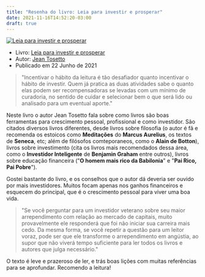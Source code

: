 ```yaml
---
title: "Resenha do livro: Leia para investir e prosperar"
date: 2021-11-16T14:52:20-03:00
draft: true
---
```


[![Leia para investir e prosperar](/images/livro-leia-para-investir-e-prosperar.jpg)](https://www.amazon.com.br/Leia-para-Investir-Prosperar-Tosetto-ebook/dp/B097S872PC/)

- Livro: [Leia para investir e prosperar](https://www.jeantosetto.com/2021/09/leiaparainvestireprosperar.html)
- Autor: [Jean Tosetto](https://www.jeantosetto.com/) 
- Publicado em 22 Junho de 2021

> "Incentivar o hábito da leitura é tão desafiador quanto incentivar o hábito de investir. Quem já pratica as duas atividades sabe o quanto elas podem ser recompensadoras se levadas com um mínimo de curadoria, no sentido de cuidar e selecionar bem o que será lido ou analisado para um eventual aporte."

Neste livro o autor Jean Tosetto fala sobre como livros são boas ferramentas para crescimento pessoal, profissional e como investidor. São citados diversos livros diferentes, desde livros sobre filosofia (o autor é fã e recomenda os estoicos como **Meditações** do **Marcus Aurelius**, os textos de **Seneca**, etc; além de filósofos comteporaneos, como o **Alain de Botton**), livros sobre investimento (cita os livros mais recomendados dessa área, como o **Investidor Inteligente** de **Benjamin Graham** entre outros), livros sobre educação financeira ("**O homem mais rico da Babilonia**" e "**Pai Rico, Pai Pobre**").

Gostei bastante do livro, e os conselhos que o autor dá deveria ser ouvido por mais investidores. Muitos focam apenas nos ganhos financeiros e esquecem do principal, que é o crescimento pessoal para viver uma boa vida.

> "Se você perguntar para um investidor veterano sobre seu maior arrependimento com relação ao mercado de capitais, muito provavelmente ele responderá que foi não iniciar sua carreira mais cedo. Da mesma forma, se você repetir a questão para um leitor voraz, pode ser que ele transforme o arrependimento em angústia, ao supor que não viverá tempo suficiente para ler todos os livros e autores que julga necessário."

O texto é leve e prazeroso de ler, e trás boas lições com muitas referências para se aprofundar. Recomendo a leitura!